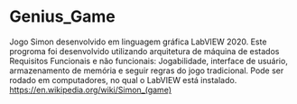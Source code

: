 # Genius_Game
Jogo Simon  desenvolvido em linguagem gráfica LabVIEW 2020.
Este progroma foi desenvolvido utilizando arquitetura de máquina de estados
Requisitos Funcionais e não funcionais: Jogabilidade, interface de usuário, armazenamento de memória e seguir regras do jogo tradicional.
Pode ser rodado em computadores, no qual o LabVIEW está instalado.
https://en.wikipedia.org/wiki/Simon_(game)
